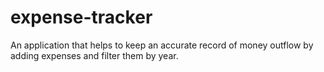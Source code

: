 # expense-tracker
An application that helps to keep an accurate record of money outflow by adding expenses and filter them by year.
